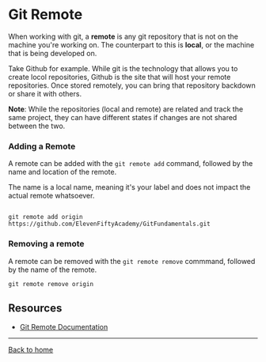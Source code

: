 # Git Remote 

When working with git, a **remote** is any git repository that is not on the machine you're working on. The counterpart to this is **local**, or the machine that is being developed on. 

Take Github for example. While git is the technology that allows you to create locol repositories, Github is the site that will host your remote repositories. Once stored remotely, you can bring that repository backdown or share it with others. 

**Note**: While the repositories (local and remote) are related and track the same project, they can have different states if changes are not shared between the two.

### Adding a Remote

A remote can be added with the `git remote add` command, followed by the name and location of the remote. 

The name is a local name, meaning it's your label and does not impact the actual remote whatsoever.

```

git remote add origin https://github.com/ElevenFiftyAcademy/GitFundamentals.git
```

### Removing a remote 

A remote can be removed with the `git remote remove` commmand, followed by the name of the remote.

```
git remote remove origin
```

## Resources 

- [Git Remote Documentation](https://git-scm.com/docs/git-remote)

---

[Back to home](../README.md)